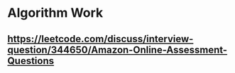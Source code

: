 # Algorithm Work

## https://leetcode.com/discuss/interview-question/344650/Amazon-Online-Assessment-Questions